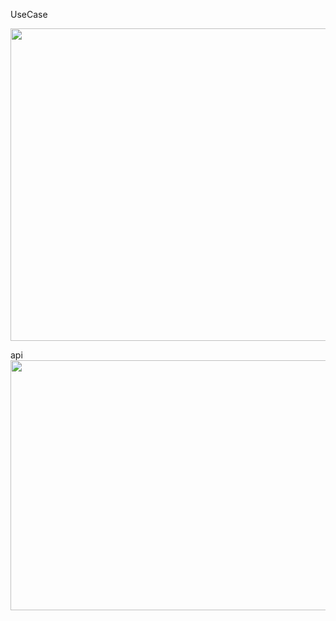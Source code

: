 UseCase

<img src="https://github.com/noeyodeel/Schedule/assets/103111681/503f9ce2-1c74-43bf-8b9a-c2e79524ef60" width="600" height="500"/>

api 
<img src="https://github.com/noeyodeel/Schedule/assets/103111681/f0b7125f-722c-48cb-8fc1-912c4b790222" width="2000" height="400"/>




